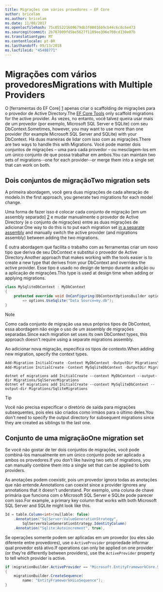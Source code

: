```yaml
---
title: Migrações com vários provedores – EF Core
author: bricelam
ms.author: bricelam
ms.date: 11/08/2017
ms.openlocfilehash: 75c055221609679db3f00016b9cb44c6c8c6e473
ms.sourcegitcommit: 2b787009fd5be5627f1189ee396e708cd130e07b
ms.translationtype: MT
ms.contentlocale: pt-BR
ms.lasthandoff: 09/13/2018
ms.locfileid: "45488771"
---
```

<a name="migrations-with-multiple-providers"></a><span data-ttu-id="92f79-102">Migrações com vários provedores</span><span class="sxs-lookup"><span data-stu-id="92f79-102">Migrations with Multiple Providers</span></span>
==================================
<span data-ttu-id="92f79-103">O [ferramentas do EF Core] [ 1] apenas criar o scaffolding de migrações para o provedor de Active Directory.</span><span class="sxs-lookup"><span data-stu-id="92f79-103">The [EF Core Tools][1] only scaffold migrations for the active provider.</span></span> <span data-ttu-id="92f79-104">Às vezes, no entanto, você talvez queira usar mais de um provedor (por exemplo, Microsoft SQL Server e SQLite) com seu DbContext.</span><span class="sxs-lookup"><span data-stu-id="92f79-104">Sometimes, however, you may want to use more than one provider (for example Microsoft SQL Server and SQLite) with your DbContext.</span></span> <span data-ttu-id="92f79-105">Há duas maneiras de lidar com isso com as migrações.</span><span class="sxs-lookup"><span data-stu-id="92f79-105">There are two ways to handle this with Migrations.</span></span> <span data-ttu-id="92f79-106">Você pode manter dois conjuntos de migrações – uma para cada provedor – ou mesclagem-los em um único conjunto de que possa trabalhar em ambos.</span><span class="sxs-lookup"><span data-stu-id="92f79-106">You can maintain two sets of migrations--one for each provider--or merge them into a single set that can work on both.</span></span>

<a name="two-migration-sets"></a><span data-ttu-id="92f79-107">Dois conjuntos de migração</span><span class="sxs-lookup"><span data-stu-id="92f79-107">Two migration sets</span></span>
------------------
<span data-ttu-id="92f79-108">A primeira abordagem, você gera duas migrações de cada alteração de modelo.</span><span class="sxs-lookup"><span data-stu-id="92f79-108">In the first approach, you generate two migrations for each model change.</span></span>

<span data-ttu-id="92f79-109">Uma forma de fazer isso é colocar cada conjunto de migração [em um assembly separado] [ 2] e mudar manualmente o provedor de Active Directory (e o conjunto de migrações) entre as duas migrações de adicionar.</span><span class="sxs-lookup"><span data-stu-id="92f79-109">One way to do this is to put each migration set [in a separate assembly][2] and manually switch the active provider (and migrations assembly) between adding the two migrations.</span></span>

<span data-ttu-id="92f79-110">É outra abordagem que facilita o trabalho com as ferramentas criar um novo tipo que deriva de seu DbContext e substitui o provedor de Active Directory.</span><span class="sxs-lookup"><span data-stu-id="92f79-110">Another approach that makes working with the tools easier is to create a new type that derives from your DbContext and overrides the active provider.</span></span> <span data-ttu-id="92f79-111">Esse tipo é usado no design de tempo durante a adição ou a aplicação de migrações.</span><span class="sxs-lookup"><span data-stu-id="92f79-111">This type is used at design time when adding or applying migrations.</span></span>

``` csharp
class MySqliteDbContext : MyDbContext
{
    protected override void OnConfiguring(DbContextOptionsBuilder options)
        => options.UseSqlite("Data Source=my.db");
}
```

> [!NOTE]
> <span data-ttu-id="92f79-112">Como cada conjunto de migração usa seus próprios tipos de DbContext, essa abordagem não exige o uso de um assembly de migrações separadas.</span><span class="sxs-lookup"><span data-stu-id="92f79-112">Since each migration set uses its own DbContext types, this approach doesn't require using a separate migrations assembly.</span></span>

<span data-ttu-id="92f79-113">Ao adicionar nova migração, especifica os tipos de contexto.</span><span class="sxs-lookup"><span data-stu-id="92f79-113">When adding new migration, specify the context types.</span></span>

``` powershell
Add-Migration InitialCreate -Context MyDbContext -OutputDir Migrations\SqlServerMigrations
Add-Migration InitialCreate -Context MySqliteDbContext -OutputDir Migrations\SqliteMigrations
```
``` Console
dotnet ef migrations add InitialCreate --context MyDbContext --output-dir Migrations/SqlServerMigrations
dotnet ef migrations add InitialCreate --context MySqliteDbContext --output-dir Migrations/SqliteMigrations
```

> [!TIP]
> <span data-ttu-id="92f79-114">Você não precisa especificar o diretório de saída para migrações subsequentes, pois eles são criados como irmãos para o último deles.</span><span class="sxs-lookup"><span data-stu-id="92f79-114">You don't need to specify the output directory for subsequent migrations since they are created as siblings to the last one.</span></span>

<a name="one-migration-set"></a><span data-ttu-id="92f79-115">Conjunto de uma migração</span><span class="sxs-lookup"><span data-stu-id="92f79-115">One migration set</span></span>
-----------------
<span data-ttu-id="92f79-116">Se você não gostar de ter dois conjuntos de migrações, você pode combiná-los manualmente em um único conjunto pode ser aplicado a ambos os provedores.</span><span class="sxs-lookup"><span data-stu-id="92f79-116">If you don't like having two sets of migrations, you can manually combine them into a single set that can be applied to both providers.</span></span>

<span data-ttu-id="92f79-117">As anotações podem coexistir, pois um provedor ignora todas as anotações que não entende.</span><span class="sxs-lookup"><span data-stu-id="92f79-117">Annotations can coexist since a provider ignores any annotations that it doesn't understand.</span></span> <span data-ttu-id="92f79-118">Por exemplo, uma coluna de chave primária que funciona com o Microsoft SQL Server e SQLite pode parecer com isso.</span><span class="sxs-lookup"><span data-stu-id="92f79-118">For example, a primary key column that works with both Microsoft SQL Server and SQLite might look like this.</span></span>

``` csharp
Id = table.Column<int>(nullable: false)
    .Annotation("SqlServer:ValueGenerationStrategy",
        SqlServerValueGenerationStrategy.IdentityColumn)
    .Annotation("Sqlite:Autoincrement", true),
```

<span data-ttu-id="92f79-119">Se operações somente podem ser aplicadas em um provedor (ou eles são diferente entre provedores), use o `ActiveProvider` propriedade informar qual provedor está ativo.</span><span class="sxs-lookup"><span data-stu-id="92f79-119">If operations can only be applied on one provider (or they're differently between providers), use the `ActiveProvider` property to tell which provider is active.</span></span>

``` csharp
if (migrationBuilder.ActiveProvider == "Microsoft.EntityFrameworkCore.SqlServer")
{
    migrationBuilder.CreateSequence(
        name: "EntityFrameworkHiLoSequence");
}
```


  [1]: ../../miscellaneous/cli/index.md
  [2]: projects.md
